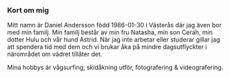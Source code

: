 ### Kort om mig

Mitt namn är Daniel Andersson född 1986-01-30 i Västerås där jag även bor med min familj. 
Min familj består av min fru Natasha, min son Cerah, min dotter Hulu och vår hund Astrid.
När jag inte arbetar eller studerar gillar jag att spendera tid med dem och vi brukar åka på
mindre dagsutflyckter i närområdet om vädret tillåter det.

Mina hobbys är vågsurfing, skidåkning utför, fotografering & videografering.